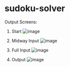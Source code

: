 # sudoku-solver

Output Screens:

1) Start
![image](https://user-images.githubusercontent.com/85397590/234830092-3d56589f-3866-4543-bfc4-c3f5f7092041.png)

2) Midway Input
![image](https://user-images.githubusercontent.com/85397590/234830483-3850014c-4d9a-4756-b712-102e3c452514.png)

3) Full Input
![image](https://user-images.githubusercontent.com/85397590/234830412-be72db48-d208-4f10-8536-d74affb47c64.png)

4) Output
![image](https://user-images.githubusercontent.com/85397590/234830437-febfe564-db79-42e9-b7c5-20323e8ba19f.png)

